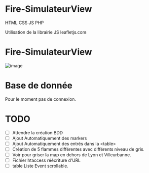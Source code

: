 # Fire-SimulateurView

HTML CSS JS PHP

Utilisation de la librairie JS leafletjs.com
# Fire-SimulateurView
![image](https://user-images.githubusercontent.com/66943979/145240893-39ad7bf6-957f-4b23-92cf-647a56bde27f.png)

# Base de donnée
Pour le moment pas de connexion.

# TODO 
- [ ] Attendre la création BDD
- [ ] Ajout Automatiquement des markers
- [ ] Ajout Automatiquement des entrés dans la \<table>
- [ ] Création de 5 flammes différentes avec différents niveau de gris.
- [ ] Voir pour griser la map en dehors de Lyon et Villeurbanne.
- [ ] Fichier htaccess réécriture d'URL
- [ ] table Liste Event scrollable.
